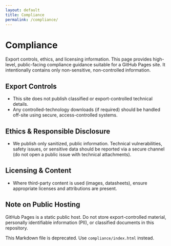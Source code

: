 ```yaml
---
layout: default
title: Compliance
permalink: /compliance/
---
```


# Compliance

Export controls, ethics, and licensing information. This page provides high-level, public-facing compliance guidance suitable for a GitHub Pages site. It intentionally contains only non-sensitive, non-controlled information.

## Export Controls

- This site does not publish classified or export-controlled technical details.
- Any controlled-technology downloads (if required) should be handled off-site using secure, access-controlled systems.

## Ethics & Responsible Disclosure

- We publish only sanitized, public information. Technical vulnerabilities, safety issues, or sensitive data should be reported via a secure channel (do not open a public issue with technical attachments).

## Licensing & Content

- Where third-party content is used (images, datasheets), ensure appropriate licenses and attributions are present.

## Note on Public Hosting

GitHub Pages is a static public host. Do not store export-controlled material, personally identifiable information (PII), or classified documents in this repository.

This Markdown file is deprecated. Use `compliance/index.html` instead.

